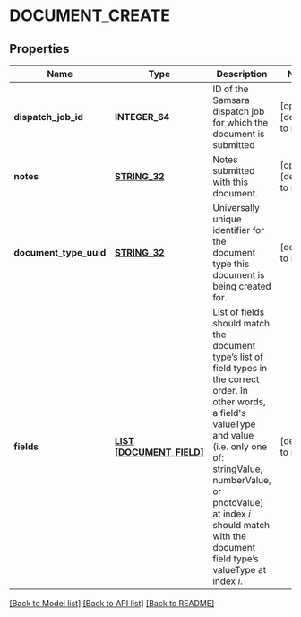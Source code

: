 # DOCUMENT_CREATE

## Properties
Name | Type | Description | Notes
------------ | ------------- | ------------- | -------------
**dispatch_job_id** | **INTEGER_64** | ID of the Samsara dispatch job for which the document is submitted | [optional] [default to null]
**notes** | [**STRING_32**](STRING_32.md) | Notes submitted with this document. | [optional] [default to null]
**document_type_uuid** | [**STRING_32**](STRING_32.md) | Universally unique identifier for the document type this document is being created for. | [default to null]
**fields** | [**LIST [DOCUMENT_FIELD]**](DocumentField.md) | List of fields should match the document type’s list of field types in the correct order. In other words, a field&#39;s valueType and value (i.e. only one of: stringValue, numberValue, or photoValue) at index _i_ should match with the document field type’s valueType at index _i_. | [default to null]

[[Back to Model list]](../README.md#documentation-for-models) [[Back to API list]](../README.md#documentation-for-api-endpoints) [[Back to README]](../README.md)


